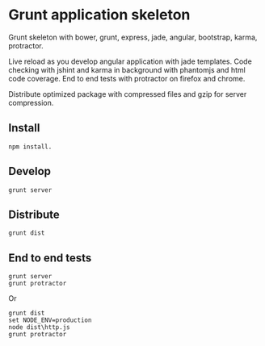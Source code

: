 Grunt application skeleton
==========================

Grunt skeleton with bower, grunt, express, jade, angular, bootstrap, karma, protractor.

Live reload as you develop angular application with jade templates.
Code checking with jshint and karma in background with phantomjs and html code coverage.
End to end tests with protractor on firefox and chrome.

Distribute optimized package with compressed files and gzip for server compression.

## Install

```
npm install.
```

## Develop

```
grunt server
```

## Distribute

```
grunt dist
```

## End to end tests

```
grunt server
grunt protractor
```

Or

```
grunt dist
set NODE_ENV=production
node dist\http.js
grunt protractor
```
